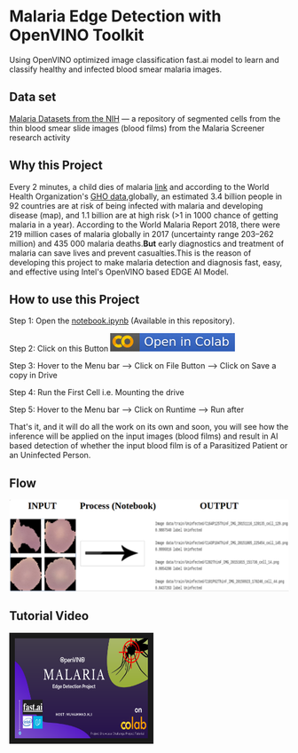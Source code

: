 # Malaria Edge Detection with OpenVINO Toolkit 
Using OpenVINO optimized image classification fast.ai model to learn and classify healthy and infected blood smear malaria images.

## Data set
[Malaria Datasets from the NIH](https://ceb.nlm.nih.gov/repositories/malaria-datasets/) — a repository of segmented cells from the thin blood smear slide images (blood films) from the Malaria Screener research activity

## Why this Project
Every 2 minutes, a child dies of malaria [link](https://www.who.int/news-room/facts-in-pictures/detail/malaria) and according to the World Health Organization's [GHO data](https://www.who.int/gho/malaria/en/),globally, an estimated 3.4 billion people in 92 countries are at risk of being infected with malaria and developing disease (map), and 1.1 billion are at high risk (>1 in 1000 chance of getting malaria in a year). According to the World Malaria Report 2018, there were 219 million cases of malaria globally in 2017 (uncertainty range 203–262 million) and 435 000 malaria deaths.**But** early diagnostics and treatment of malaria can save lives and prevent casualties.This is the reason of developing this project to make malaria detection and diagnosis fast, easy, and effective using Intel's OpenVINO based EDGE AI Model.

## How to use this Project
Step 1: Open the [notebook.ipynb](https://github.com/alihussainia/Malaria_Edge_Detection/blob/master/notebook.ipynb) (Available in this repository).

Step 2: Click on this Button [<img src="https://github.com/alihussainia/PIAIC_Sir_Ali_-_Sir_Hamza/blob/master/Screenshot%20from%202020-03-09%2003-06-57.png">](https://colab.research.google.com/github/alihussainia/Malaria_Edge_Detection/blob/master/notebook.ipynb)

Step 3: Hover to the Menu bar --> Click on File Button --> Click on Save a copy in Drive

Step 4: Run the First Cell i.e. Mounting the drive

Step 5: Hover to the Menu bar --> Click on Runtime --> Run after

That's it, and it will do all the work on its own and soon, you will see how the inference will be applied on the input images (blood films) and result in AI based detection of whether the input blood film is of a Parasitized Patient or an Uninfected Person. 

## Flow
<img src="https://github.com/alihussainia/PIAIC_Sir_Ali_-_Sir_Hamza/blob/master/Screenshot%20from%202020-03-09%2004-23-21.png">

## Tutorial Video
<a href="https://www.youtube.com/watch?v=xiwSBNqHV5Q&feature=youtu.be
" target="_blank"><img src="https://github.com/alihussainia/PIAIC_Sir_Ali_-_Sir_Hamza/blob/master/Copy%20of%20Copy%20of%20Purple%20and%20Blue%20Annual%20Company%20Report%20Professional%20Presentation%20(1).png" 
alt="IMAGE ALT TEXT HERE" width="240" height="180" border="10" /></a>
